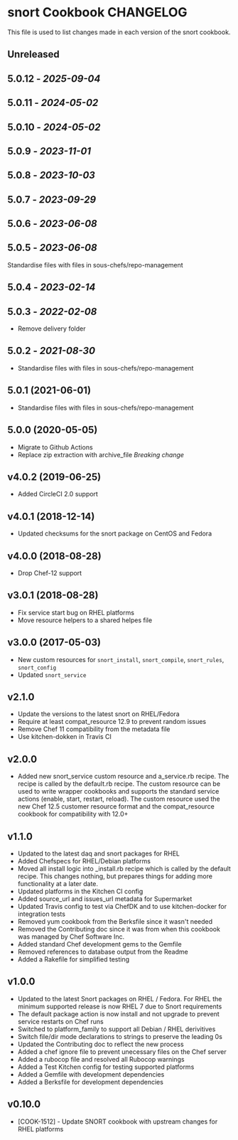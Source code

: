 # snort Cookbook CHANGELOG

This file is used to list changes made in each version of the snort cookbook.

## Unreleased

## 5.0.12 - *2025-09-04*

## 5.0.11 - *2024-05-02*

## 5.0.10 - *2024-05-02*

## 5.0.9 - *2023-11-01*

## 5.0.8 - *2023-10-03*

## 5.0.7 - *2023-09-29*

## 5.0.6 - *2023-06-08*

## 5.0.5 - *2023-06-08*

Standardise files with files in sous-chefs/repo-management

## 5.0.4 - *2023-02-14*

## 5.0.3 - *2022-02-08*

- Remove delivery folder

## 5.0.2 - *2021-08-30*

- Standardise files with files in sous-chefs/repo-management

## 5.0.1 (2021-06-01)

- Standardise files with files in sous-chefs/repo-management

## 5.0.0 (2020-05-05)

- Migrate to Github Actions
- Replace zip extraction with archive_file *Breaking change*

## v4.0.2 (2019-06-25)

- Added CircleCI 2.0 support

## v4.0.1 (2018-12-14)

- Updated checksums for the snort package on CentOS and Fedora

## v4.0.0 (2018-08-28)

- Drop Chef-12 support

## v3.0.1 (2018-08-28)

- Fix service start bug on RHEL platforms
- Move resource helpers to a shared helpes file

## v3.0.0 (2017-05-03)

- New custom resources for `snort_install`, `snort_compile`, `snort_rules`, `snort_config`
- Updated `snort_service`

## v2.1.0

- Update the versions to the latest snort on RHEL/Fedora
- Require at least compat_resource 12.9 to prevent random issues
- Remove Chef 11 compatibility from the metadata file
- Use kitchen-dokken in Travis CI

## v2.0.0

- Added new snort_service custom resource and a_service.rb recipe. The recipe is called by the default.rb recipe. The custom resource can be used to write wrapper cookbooks and supports the standard service actions (enable, start, restart, reload). The custom resource used the new Chef 12.5 customer resource format and the compat_resource cookbook for compatibility with 12.0+

## v1.1.0

- Updated to the latest daq and snort packages for RHEL
- Added Chefspecs for RHEL/Debian platforms
- Moved all install logic into _install.rb recipe which is called by the default recipe. This changes nothing, but prepares things for adding more functionality at a later date.
- Updated platforms in the Kitchen CI config
- Added source_url and issues_url metadata for Supermarket
- Updated Travis config to test via ChefDK and to use kitchen-docker for integration tests
- Removed yum cookbook from the Berksfile since it wasn't needed
- Removed the Contributing doc since it was from when this cookbook was managed by Chef Software Inc.
- Added standard Chef development gems to the Gemfile
- Removed references to database output from the Readme
- Added a Rakefile for simplified testing

## v1.0.0

- Updated to the latest Snort packages on RHEL / Fedora. For RHEL the minimum supported release is now RHEL 7 due to Snort requirements
- The default package action is now install and not upgrade to prevent service restarts on Chef runs
- Switched to platform_family to support all Debian / RHEL derivitives
- Switch file/dir mode declarations to strings to preserve the leading 0s
- Updated the Contributing doc to reflect the new process
- Added a chef ignore file to prevent unecessary files on the Chef server
- Added a rubocop file and resolved all Rubocop warnings
- Added a Test Kitchen config for testing supported platforms
- Added a Gemfile with development dependencies
- Added a Berksfile for development dependencies

## v0.10.0

- [COOK-1512] - Update SNORT cookbook with upstream changes for RHEL platforms

